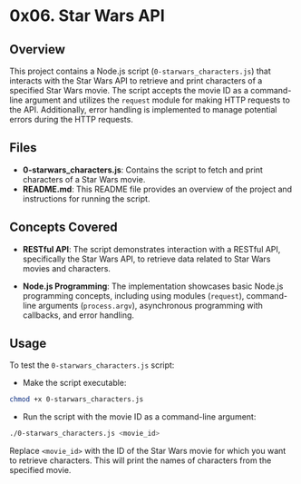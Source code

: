 # 0x06. Star Wars API

## Overview

This project contains a Node.js script (`0-starwars_characters.js`) that interacts with the Star Wars API to retrieve and print characters of a specified Star Wars movie. The script accepts the movie ID as a command-line argument and utilizes the `request` module for making HTTP requests to the API. Additionally, error handling is implemented to manage potential errors during the HTTP requests.

## Files

- **0-starwars_characters.js**: Contains the script to fetch and print characters of a Star Wars movie.
- **README.md**: This README file provides an overview of the project and instructions for running the script.

## Concepts Covered

- **RESTful API**: The script demonstrates interaction with a RESTful API, specifically the Star Wars API, to retrieve data related to Star Wars movies and characters.

- **Node.js Programming**: The implementation showcases basic Node.js programming concepts, including using modules (`request`), command-line arguments (`process.argv`), asynchronous programming with callbacks, and error handling.

## Usage

To test the `0-starwars_characters.js` script: 
- Make the script executable:
```bash
chmod +x 0-starwars_characters.js
```
- Run the script with the movie ID as a command-line argument:

```bash
./0-starwars_characters.js <movie_id>
```

Replace `<movie_id>` with the ID of the Star Wars movie for which you want to retrieve characters. This will print the names of characters from the specified movie.

